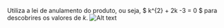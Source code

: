 Utiliza a lei de anulamento do produto, ou seja, $ k^{2} + 2k -3 = 0 $ para descobrires os valores de $k$.
![Alt text](image.png)